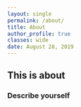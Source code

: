 ```yaml
---
layout: single
permalink: /about/
title: About
author_profile: true
classes: wide
date: August 28, 2019
---
```



## This is about 

### Describe yourself